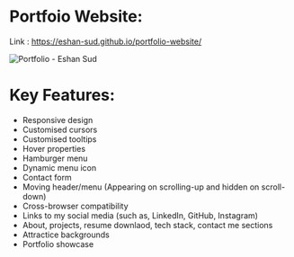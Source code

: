 # Portfoio Website:

Link : <a href="https://eshan-sud.github.io/portfolio-website/" target="_blank"> https://eshan-sud.github.io/portfolio-website/ </a>

<!-- ![Screenshot_12-4-2024_225842_eshan-sud github io](https://github.com/eshan-sud/portfolio-website/assets/113531303/b184de4a-c4cc-4127-b234-e3fdad908565) -->

![Portfolio - Eshan Sud](https://github.com/eshan-sud/portfolio-website/assets/113531303/673cf0fe-69e6-4cec-8274-692e02870d77)


# Key Features:
- Responsive design
- Customised cursors
- Customised tooltips
- Hover properties
- Hamburger menu
- Dynamic menu icon
- Contact form
- Moving header/menu (Appearing on scrolling-up and hidden on scroll-down)
- Cross-browser compatibility
- Links to my social media (such as, LinkedIn, GitHub, Instagram)
- About, projects, resume downlaod, tech stack, contact me sections
- Attractice backgrounds
- Portfolio showcase

